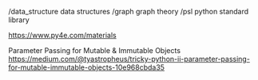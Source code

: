 /data_structure       data structures
/graph                graph theory
/psl                  python standard library

https://www.py4e.com/materials

Parameter Passing for Mutable & Immutable Objects
https://medium.com/@tyastropheus/tricky-python-ii-parameter-passing-for-mutable-immutable-objects-10e968cbda35
